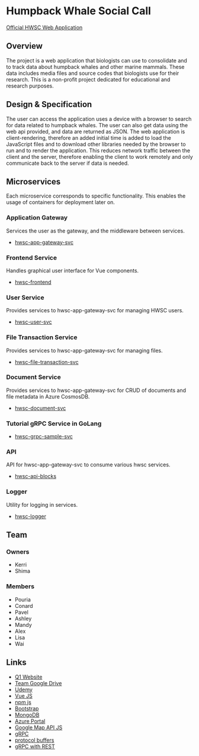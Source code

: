 # Humpback Whale Social Call
[Official HWSC Web Application](https://faraonc.github.io/hwsc-gateway-svc/)

## Overview
The project is a web application that biologists can use to consolidate and to track data about humpback whales and other marine mammals. These data includes media files and source codes that biologists use for their research.
This is a non-profit project dedicated for educational and research purposes.

## Design & Specification
The user can access the application uses a device with a browser to search for data related to humpback whales. The user can also get data using the web api provided, and data are returned as JSON.
The web application is client-rendering, therefore an added initial time is added to load the JavaScript files and to download other libraries needed by the browser to run and to render the application. This reduces network traffic between the client and the server, therefore enabling the client to work remotely and only communicate back to the server if data is needed. 

## Microservices
Each microservice corresponds to specific functionality. This enables the usage of containers for deployment later on.
### Application Gateway
Services the user as the gateway, and the middleware between services.
- [hwsc-app-gateway-svc](https://github.com/hwsc-org/hwsc-app-gateway-svc)

### Frontend Service
Handles graphical user interface for Vue components.
- [hwsc-frontend](https://github.com/hwsc-org/hwsc-frontend)

### User Service
Provides services to hwsc-app-gateway-svc for managing HWSC users.
- [hwsc-user-svc](https://github.com/hwsc-org/hwsc-user-svc)

### File Transaction Service
Provides services to hwsc-app-gateway-svc for managing files.
- [hwsc-file-transaction-svc](https://github.com/hwsc-org/hwsc-file-transaction-svc)

### Document Service
 Provides services to hwsc-app-gateway-svc for CRUD of documents and file metadata in Azure CosmosDB.
- [hwsc-document-svc](https://github.com/hwsc-org/hwsc-document-svc)

### Tutorial gRPC Service in GoLang
- [hwsc-grpc-sample-svc](https://github.com/hwsc-org/hwsc-grpc-sample-svc)

### API
API for hwsc-app-gateway-svc to consume various hwsc services.
- [hwsc-api-blocks](https://github.com/hwsc-org/hwsc-api-blocks)

### Logger
Utility for logging in services.
- [hwsc-logger](https://github.com/hwsc-org/hwsc-logger)

## Team 
### Owners
- Kerri
- Shima

### Members
- Pouria 
- Conard 
- Pavel 
- Ashley 
- Mandy 
- Alex
- Lisa
- Wai

## Links
- [Q1 Website](https://hwss.azurewebsites.net/#/)
- [Team Google Drive](https://drive.google.com/drive/folders/13vJqlP3PRIZJMuMC0tfnGKSoOrWuMX4W)
- [Udemy](https://www.udemy.com/)
- [Vue JS](https://vuejs.org/)
- [npm js](https://www.npmjs.com/)
- [Bootstrap](https://getbootstrap.com/)
- [MongoDB](https://www.mongodb.com/)
- [Azure Portal](https://portal.azure.com/)
- [Google Map API JS](https://developers.google.com/maps/documentation/javascript/tutorial)
- [gRPC](https://grpc.io/)
- [protocol buffers](https://developers.google.com/protocol-buffers/docs/proto3)
- [gRPC with REST](https://grpc.io/blog/coreos)
